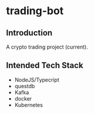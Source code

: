 # trading-bot

## Introduction

A crypto trading project (current).

## Intended Tech Stack

-   NodeJS/Typecript
-   questdb
-   Kafka
-   docker
-   Kubernetes
